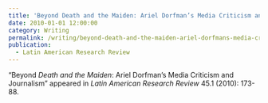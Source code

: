 ```yaml
---
title: 'Beyond Death and the Maiden: Ariel Dorfman’s Media Criticism and Journalism'
date: 2010-01-01 12:00:00
category: Writing
permalink: /writing/beyond-death-and-the-maiden-ariel-dorfmans-media-criticism-and-journalism/
publication:
  - Latin American Research Review
---
```

“Beyond <em>Death and the Maiden</em>: Ariel Dorfman’s Media Criticism and Journalism” appeared in <em>Latin American Research Review</em> 45.1 (2010): 173-88.
